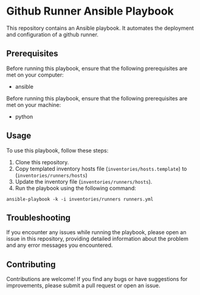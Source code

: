 # Github Runner Ansible Playbook

This repository contains an Ansible playbook. It automates the deployment and configuration of a github runner.

## Prerequisites

Before running this playbook, ensure that the following prerequisites are met on your computer:

- ansible

Before running this playbook, ensure that the following prerequisites are met on your machine:

- python

## Usage

To use this playbook, follow these steps:

1. Clone this repository.
2. Copy templated inventory hosts file (`inventories/hosts.template`) to (`inventories/runners/hosts`)
3. Update the inventory file (`inventories/runners/hosts`).
4. Run the playbook using the following command:

  ```shell
  ansible-playbook -k -i inventories/runners runners.yml
  ```

## Troubleshooting

If you encounter any issues while running the playbook, please open an issue in this repository, providing detailed information about the problem and any error messages you encountered.

## Contributing

Contributions are welcome! If you find any bugs or have suggestions for improvements, please submit a pull request or open an issue.